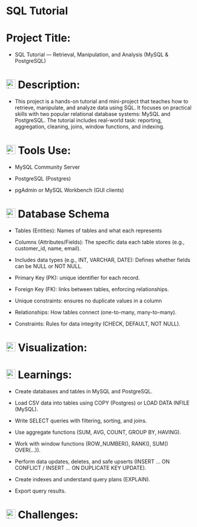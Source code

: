 # SQL Tutorial

# Project Title:
- SQL Tutorial — Retrieval, Manipulation, and Analysis (MySQL & PostgreSQL)

# <img width="25" height="25" alt="image" src="https://github.com/user-attachments/assets/63687b28-62e0-4a18-b9a7-02efc50dceb5" /> Description:
- This project is a hands-on tutorial and mini-project that teaches how to retrieve, manipulate, and analyze data using SQL. It focuses on practical skills with two popular relational database systems: MySQL and PostgreSQL. The tutorial includes real-world task: reporting, aggregation, cleaning, joins, window functions, and indexing.

  
# <img width="25" height="25" alt="image" src="https://github.com/user-attachments/assets/26780cf3-4554-4e0a-9701-d7c2fe060223" /> Tools Use:
- MySQL Community Server

- PostgreSQL (Postgres)

- pgAdmin or MySQL Workbench (GUI clients)

# <img width="25" height="25" alt="image" src="https://github.com/user-attachments/assets/966a6147-7a26-4580-96ee-879e5c340453" /> Database Schema
- Tables (Entities): Names of tables and what each represents

- Columns (Attributes/Fields): The specific data each table stores (e.g., customer_id, name, email).

- Includes data types (e.g., INT, VARCHAR, DATE): Defines whether fields can be NULL or NOT NULL.

- Primary Key (PK): unique identifier for each record.

- Foreign Key (FK): links between tables, enforcing relationships.

- Unique constraints: ensures no duplicate values in a column

- Relationships: How tables connect (one-to-many, many-to-many).

- Constraints: Rules for data integrity (CHECK, DEFAULT, NOT NULL).

# <img width="25" height="25" alt="image" src="https://github.com/user-attachments/assets/993d7e4b-b8fd-4d2c-93ba-01bea864d133" /> Visualization:

# <img width="25" height="25" alt="image" src="https://github.com/user-attachments/assets/f2821bd8-bb52-4edc-919c-0bf6fa2e7233" /> Learnings:
- Create databases and tables in MySQL and PostgreSQL.

- Load CSV data into tables using COPY (Postgres) or LOAD DATA INFILE (MySQL).

- Write SELECT queries with filtering, sorting, and joins.

- Use aggregate functions (SUM, AVG, COUNT, GROUP BY, HAVING).

- Work with window functions (ROW_NUMBER(), RANK(), SUM() OVER(...)).

- Perform data updates, deletes, and safe upserts (INSERT ... ON CONFLICT / INSERT ... ON DUPLICATE KEY UPDATE).

- Create indexes and understand query plans (EXPLAIN).

- Export query results.

# <img width="25" height="25" alt="image" src="https://github.com/user-attachments/assets/db740343-76e3-425d-9991-d39f704abfdc" /> Challenges:

